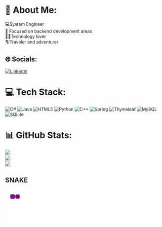 # 💫 About Me:
💻System Engineer<br>🔭 Focused on backend development areas<br>👨‍💻Technology lover<br>🌎Traveler and adventurer<br>


## 🌐 Socials:
[![LinkedIn](https://img.shields.io/badge/LinkedIn-%230077B5.svg?logo=linkedin&logoColor=white)](https://linkedin.com/in/https://www.linkedin.com/in/johann-ocampo-torres-169784170/) 

# 💻 Tech Stack:
![C#](https://img.shields.io/badge/c%23-%23239120.svg?style=for-the-badge&logo=c-sharp&logoColor=white) ![Java](https://img.shields.io/badge/java-%23ED8B00.svg?style=for-the-badge&logo=java&logoColor=white) ![HTML5](https://img.shields.io/badge/html5-%23E34F26.svg?style=for-the-badge&logo=html5&logoColor=white) ![Python](https://img.shields.io/badge/python-3670A0?style=for-the-badge&logo=python&logoColor=ffdd54) ![C++](https://img.shields.io/badge/c++-%2300599C.svg?style=for-the-badge&logo=c%2B%2B&logoColor=white) ![Spring](https://img.shields.io/badge/spring-%236DB33F.svg?style=for-the-badge&logo=spring&logoColor=white) ![Thymeleaf](https://img.shields.io/badge/Thymeleaf-%23005C0F.svg?style=for-the-badge&logo=Thymeleaf&logoColor=white) ![MySQL](https://img.shields.io/badge/mysql-%2300f.svg?style=for-the-badge&logo=mysql&logoColor=white) ![SQLite](https://img.shields.io/badge/sqlite-%2307405e.svg?style=for-the-badge&logo=sqlite&logoColor=white)
# 📊 GitHub Stats:
![](https://github-readme-stats.vercel.app/api?username=DEGED&theme=dark&hide_border=false&include_all_commits=true&count_private=true)<br/>
![](https://github-readme-streak-stats.herokuapp.com/?user=DEGED&theme=dark&hide_border=false)<br/>
![](https://github-readme-stats.vercel.app/api/top-langs/?username=DEGED&theme=dark&hide_border=false&include_all_commits=true&count_private=true&layout=compact)


## SNAKE
![snake gif](https://github.com/DEGED/DEGED/blob/output/github-contribution-grid-snake.gif)
